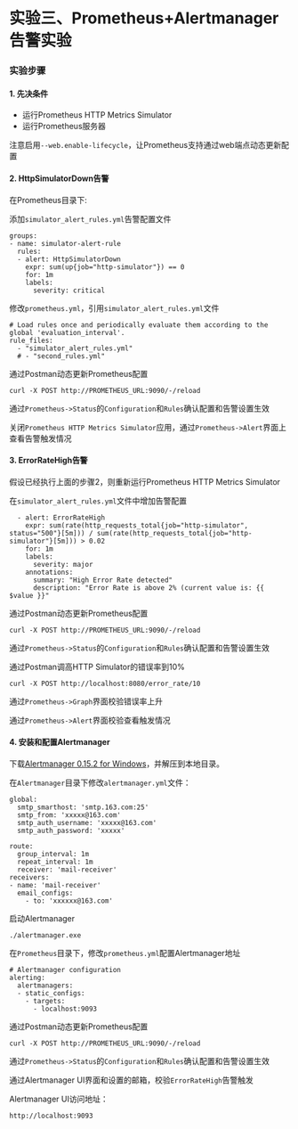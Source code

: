 实验三、Prometheus+Alertmanager告警实验
======

### 实验步骤

#### 1. 先决条件

* 运行Prometheus HTTP Metrics Simulator
* 运行Prometheus服务器

注意启用`--web.enable-lifecycle`，让Prometheus支持通过web端点动态更新配置

#### 2. HttpSimulatorDown告警

在Prometheus目录下:

添加`simulator_alert_rules.yml`告警配置文件

```
groups:
- name: simulator-alert-rule
  rules:
  - alert: HttpSimulatorDown
    expr: sum(up{job="http-simulator"}) == 0
    for: 1m
    labels:
      severity: critical
```

修改`prometheus.yml`，引用`simulator_alert_rules.yml`文件

```
# Load rules once and periodically evaluate them according to the global 'evaluation_interval'.
rule_files:
  - "simulator_alert_rules.yml"
  # - "second_rules.yml"

```

通过Postman动态更新Prometheus配置

```
curl -X POST http://PROMETHEUS_URL:9090/-/reload
```

通过`Prometheus->Status`的`Configuration`和`Rules`确认配置和告警设置生效

关闭`Prometheus HTTP Metrics Simulator`应用，通过`Prometheus->Alert`界面上查看告警触发情况

#### 3. ErrorRateHigh告警

假设已经执行上面的步骤2，则重新运行Prometheus HTTP Metrics Simulator

在`simulator_alert_rules.yml`文件中增加告警配置

```
  - alert: ErrorRateHigh
    expr: sum(rate(http_requests_total{job="http-simulator", status="500"}[5m])) / sum(rate(http_requests_total{job="http-simulator"}[5m])) > 0.02
    for: 1m
    labels:
      severity: major
    annotations:
      summary: "High Error Rate detected"
      description: "Error Rate is above 2% (current value is: {{ $value }}"
```

通过Postman动态更新Prometheus配置

```
curl -X POST http://PROMETHEUS_URL:9090/-/reload
```

通过`Prometheus->Status`的`Configuration`和`Rules`确认配置和告警设置生效

通过Postman调高HTTP Simulator的错误率到10%

```
curl -X POST http://localhost:8080/error_rate/10
```

通过`Prometheus->Graph`界面校验错误率上升

通过`Prometheus->Alert`界面校验查看触发情况

#### 4. 安装和配置Alertmanager

下载[Alertmanager 0.15.2 for Windows](https://github.com/prometheus/alertmanager/releases/download/v0.15.2/alertmanager-0.15.2.windows-amd64.tar.gz)，并解压到本地目录。

在`Alertmanager`目录下修改`alertmanager.yml`文件：

```
global:
  smtp_smarthost: 'smtp.163.com:25'
  smtp_from: 'xxxxx@163.com'
  smtp_auth_username: 'xxxxx@163.com'
  smtp_auth_password: 'xxxxx'

route:
  group_interval: 1m
  repeat_interval: 1m
  receiver: 'mail-receiver'
receivers:
- name: 'mail-receiver'
  email_configs:
    - to: 'xxxxxx@163.com'

```

启动Alertmanager

```
./alertmanager.exe
```

在`Prometheus`目录下，修改`prometheus.yml`配置Alertmanager地址

```
# Alertmanager configuration
alerting:
  alertmanagers:
  - static_configs:
    - targets:
      - localhost:9093
```

通过Postman动态更新Prometheus配置

```
curl -X POST http://PROMETHEUS_URL:9090/-/reload
```

通过`Prometheus->Status`的`Configuration`和`Rules`确认配置和告警设置生效

通过Alertmanager UI界面和设置的邮箱，校验`ErrorRateHigh`告警触发

Alertmanager UI访问地址：

```
http://localhost:9093
```
